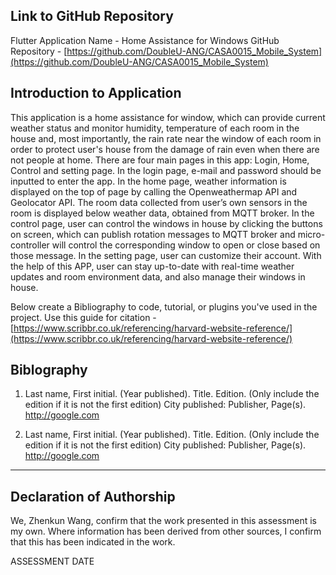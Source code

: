 <!---

---
title: "CASA0015: Mobile System Final Assessment"
author: "ZHENKUN WANG(HARRY)"
date: "22 Apr 2024"
---

-->

## Link to GitHub Repository

Flutter Application Name - Home Assistance for Windows
GitHub Repository - [https://github.com/DoubleU-ANG/CASA0015_Mobile_System](https://github.com/DoubleU-ANG/CASA0015_Mobile_System)

## Introduction to Application

This application is a home assistance for window, which can provide current weather status and monitor humidity, temperature of each room in the house and, most importantly, the rain rate near the window of each room in order to protect user's house from the damage of rain even when there are not people at home. There are four main pages in this app: Login, Home, Control and setting page. In the login page, e-mail and password should be inputted to enter the app. In the home page, weather information is displayed on the top of page by calling the Openweathermap API and Geolocator API. The room data collected from user’s own sensors in the room is displayed below weather data, obtained from MQTT broker. In the control page, user can control the windows in house by clicking the buttons on screen, which can publish rotation messages to MQTT broker and micro-controller will control the corresponding window to open or close based on those message. In the setting page, user can customize their account. With the help of this APP, user can stay up-to-date with real-time weather updates and room environment data, and also manage their windows in house.

Below create a Bibliography to code, tutorial, or plugins you've used in the project. Use this guide
for citation - [https://www.scribbr.co.uk/referencing/harvard-website-reference/](https://www.scribbr.co.uk/referencing/harvard-website-reference/)

## Biblography

1. Last name, First initial. (Year published). Title. Edition. (Only include the edition if it is not the first edition) City published: Publisher, Page(s). <http://google.com>

2. Last name, First initial. (Year published). Title. Edition. (Only include the edition if it is not the first edition) City published: Publisher, Page(s).  <http://google.com>

----

## Declaration of Authorship

We, Zhenkun Wang, confirm that the work presented in this assessment is my own. Where information has been derived from other sources, I confirm that this has been indicated in the work.




ASSESSMENT DATE

